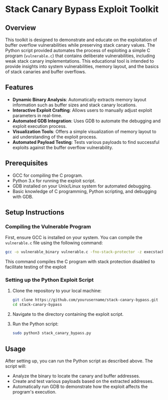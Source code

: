 # Stack Canary Bypass Exploit Toolkit

## Overview
This toolkit is designed to demonstrate and educate on the exploitation of buffer overflow vulnerabilities while preserving stack canary values. The Python script provided automates the process of exploiting a simple C program (`vulnerable.c`) that contains deliberate vulnerabilities, including weak stack canary implementations. This educational tool is intended to provide insights into system vulnerabilities, memory layout, and the basics of stack canaries and buffer overflows.

## Features
- **Dynamic Binary Analysis**: Automatically extracts memory layout information such as buffer sizes and stack canary locations.
- **Interactive Exploit Crafting**: Allows users to manually adjust exploit parameters in real-time.
- **Automated GDB Integration**: Uses GDB to automate the debugging and exploit execution process.
- **Visualization Tools**: Offers a simple visualization of memory layout to aid understanding of the exploit process.
- **Automated Payload Testing**: Tests various payloads to find successful exploits against the buffer overflow vulnerability.

## Prerequisites
- GCC for compiling the C program.
- Python 3.x for running the exploit script.
- GDB installed on your Unix/Linux system for automated debugging.
- Basic knowledge of C programming, Python scripting, and debugging with GDB.

## Setup Instructions

### Compiling the Vulnerable Program
First, ensure GCC is installed on your system. You can compile the `vulnerable.c` file using the following command:
```bash
gcc -o vulnerable_binary vulnerable.c -fno-stack-protector -z execstack -no-pie
```
This command compiles the C program with stack protection disabled to facilitate testing of the exploit

### Setting up the Python Exploit Script
1. Clone the repository to your local machine:
   ```bash
   git clone https://github.com/yourusername/stack-canary-bypass.git
   cd stack-canary-bypass

2. Navigate to the directory containing the exploit script.

3. Run the Python script:
   ```bash
   sudo python3 stack_canary_bypass.py

## Usage
After setting up, you can run the Python script as described above. The script will:

- Analyze the binary to locate the canary and buffer addresses.
- Create and test various payloads based on the extracted addresses.
- Automatically run GDB to demonstrate how the exploit affects the program's execution.
